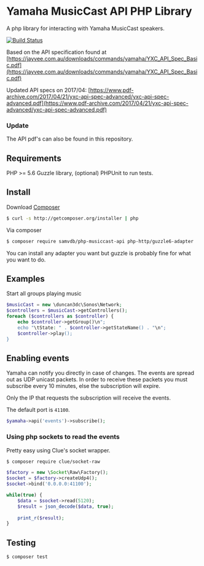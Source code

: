 # Yamaha MusicCast API PHP Library

A php library for interacting with Yamaha MusicCast speakers.

[![Build Status](https://travis-ci.org/grandDam/php-musiccast-api.svg?branch=master)](https://travis-ci.org/grandDam/php-musiccast-api)

Based on the API specification found at [https://jayvee.com.au/downloads/commands/yamaha/YXC_API_Spec_Basic.pdf](https://jayvee.com.au/downloads/commands/yamaha/YXC_API_Spec_Basic.pdf)

Updated API specs on 2017/04:
[https://www.pdf-archive.com/2017/04/21/yxc-api-spec-advanced/yxc-api-spec-advanced.pdf](https://www.pdf-archive.com/2017/04/21/yxc-api-spec-advanced/yxc-api-spec-advanced.pdf)

### Update
The API pdf's can also be found in this repository.

## Requirements

PHP >= 5.6
Guzzle library,
(optional) PHPUnit to run tests.

## Install

Download [Composer](https://getcomposer.org/)
```bash
$ curl -s http://getcomposer.org/installer | php
```

Via composer
```bash
$ composer require samvdb/php-musiccast-api php-http/guzzle6-adapter
```

You can install any adapter you want but guzzle is probably fine for what you want to do.

## Examples
Start all groups playing music

```php
$musicCast = new \duncan3dc\Sonos\Network;
$controllers = $musicCast->getControllers();
foreach ($controllers as $controller) {
    echo $controller->getGroup()\n";
    echo "\tState: " . $controller->getStateName() . "\n";
    $controller->play();
}
```

## Enabling events

Yamaha can notify you directly in case of changes. The events are spread out as UDP unicast packets.
In order to receive these packets you must subscribe every 10 minutes, else the subscription will expire.

Only the IP that requests the subscription will receive the events.

The default port is `41100`.

```php
$yamaha->api('events')->subscribe();
```

### Using php sockets to read the events

Pretty easy using Clue's socket wrapper.

```bash
$ composer require clue/socket-raw
```

```php
$factory = new \Socket\Raw\Factory();
$socket = $factory->createUdp4();
$socket->bind('0.0.0.0:41100');

while(true) {
    $data = $socket->read(5120);
    $result = json_decode($data, true);
    
    print_r($result);
}
```


## Testing

``` bash
$ composer test
```






